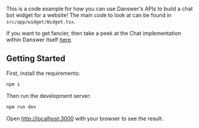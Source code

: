 This is a code example for how you can use Danswer's APIs to build a chat bot widget for a website! The main code to look at can be found in `src/app/widget/Widget.tsx`.

If you want to get fancier, then take a peek at the Chat implementation within Danswer itself [here](https://github.com/danswer-ai/danswer/blob/main/web/src/app/chat/ChatPage.tsx#L82).

## Getting Started

First, install the requirements:

```bash
npm i
```

Then run the development server:

```bash
npm run dev
```

Open [http://localhost:3000](http://localhost:3000) with your browser to see the result.
